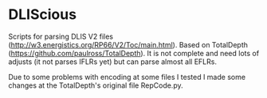 # DLIScious


Scripts for parsing DLIS V2 files (http://w3.energistics.org/RP66/V2/Toc/main.html). Based on TotalDepth (https://github.com/paulross/TotalDepth).
It is not complete and need lots of adjusts (it not parses IFLRs yet) but can parse almost all EFLRs.

Due to some problems with encoding at some files I tested I made some changes at the TotalDepth's original file RepCode.py.
